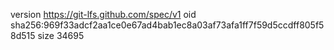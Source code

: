 version https://git-lfs.github.com/spec/v1
oid sha256:969f33adcf2aa1ce0e67ad4bab1ec8a03af73afa1ff7f59d5ccdff805f58d515
size 34695
